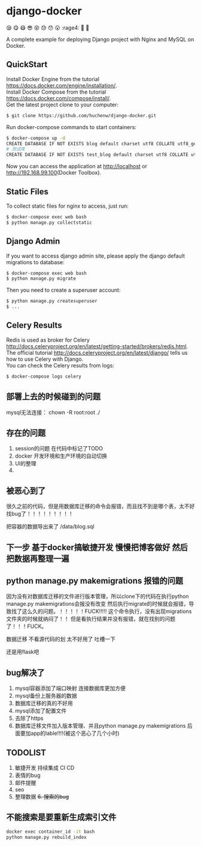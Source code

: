 # django-docker

:sleepy: :yum: :mask: :sunglasses: :dizzy_face: :sweat: :hushed: :open_mouth: :rage4: :speak_no_evil: :baby:

A complete example for deploying Django project with Nginx and MySQL on Docker.

## QuickStart
Install Docker Engine from the tutorial <https://docs.docker.com/engine/installation/>.</br>
Install Docker Compose from the tutorial <https://docs.docker.com/compose/install/>.</br>
Get the latest project clone to your computer:
```bash
$ git clone https://github.com/huchenw/django-docker.git
```
Run docker-compose commands to start containers:
```bash
$ docker-compose up -d
CREATE DATABASE IF NOT EXISTS blog default charset utf8 COLLATE utf8_general_ci;
# 测试库
CREATE DATABASE IF NOT EXISTS test_blog default charset utf8 COLLATE utf8_general_ci;
```



Now you can access the application at <http://localhost> or <http://192.168.99.100>(Docker Toolbox).</br>
## Static Files
To collect static files for nginx to access, just run:
```bash
$ docker-compose exec web bash
$ python manage.py collectstatic
```
## Django Admin
If you want to access django admin site, please apply the django default migrations to database:
```bash
$ docker-compose exec web bash
$ python manage.py migrate

```
Then you need to create a superuser account:
```bash
$ python manage.py createsuperuser
$ ...
```
## Celery Results
Redis is used as broker for Celery <http://docs.celeryproject.org/en/latest/getting-started/brokers/redis.html>.</br>
The official tutorial <http://docs.celeryproject.org/en/latest/django/> tells us how to use Celery with Django.</br>
You can check the Celery results from logs:
```bash
$ docker-compose logs celery
```

## 部署上去的时候碰到的问题
mysql无法连接： chown -R root:root ./


## 存在的问题

1. session的问题 在代码中标记了TODO
2. docker 开发环境和生产环境的自动切换
4. UI的整理
5. 

## 被恶心到了 

很久之前的代码，但是用数据库迁移的命令会报错，而且找不到是哪个表，太不好找bug了！！！！！！！！！

把容器的数据导出来了 /data/blog.sql

## 下一步  基于docker搞敏捷开发 慢慢把博客做好 然后把数据再整理一遍



## python manage.py makemigrations 报错的问题

因为没有对数据库迁移的文件进行版本管理，所以clone下的代码在执行python manage.py makemigrations会报没有改变
然后执行migrate的时候就会报错，导致找了这么久的问题。！！！！！FUCK!!!!!
这个命令执行，没有出现migrations文件夹的时候就纳闷了！！ 但是看执行结果并没有报错，就在找别的问题了！！！FUCK。

数据迁移 不看源代码的划 太不好用了 吐槽一下

还是用flask吧


## bug解决了
1. mysql容器添加了端口映射 连接数据库更加方便
2. mysql备份上服务器的数据
3. 数据库迁移的真的不好用
4. mysql添加了配置文件
5. 去除了https
6. 数据库迁移文件加入版本管理、并且python manage.py makemigrations 后面要加app的lable!!!!(被这个恶心了几个小时)


## TODOLIST

1. 敏捷开发 持续集成 CI CD
2. 表情的bug
3. 邮件提醒
4. seo
5. 整理数据
~~6. 搜索的bug~~


## 不能搜索是要重新生成索引文件

```bash
docker exec container_id -it bash
python manage.py rebuild_index
```